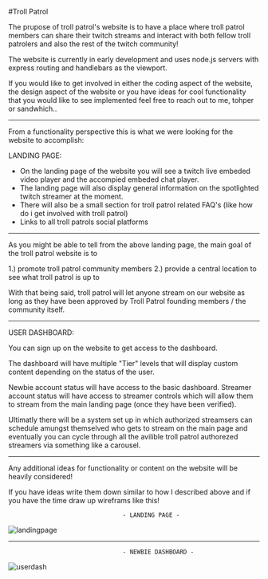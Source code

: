 #Troll Patrol

The prupose of troll patrol's website is to have a place where troll patrol members can share their twitch streams and interact with both fellow troll patrolers and also the rest of the twitch community!

The website is currently in early development and uses node.js servers with express routing and handlebars as the viewport. 

If you would like to get involved in either the coding aspect of the website, the design aspect of the website or you have ideas for cool functionality that you would like to see implemented feel free to reach out to me, tohper or sandwhich.. 


----------------------------------------------------------------------------------------------------------------------------------------



From a functionality perspective this is what we were looking for the website to accomplish:

LANDING PAGE:

  - On the landing page of the website you will see a twitch live embeded video player and the accompied embeded chat player. 
  - The landing page will also display general information on the spotlighted twitch streamer at the moment.
  - There will also be a small section for troll patrol related FAQ's (like how do i get involved with troll patrol)
  - Links to all troll patrols social platforms
  
  
  
----------------------------------------------------------------------------------------------------------------------------------------
  
  
  
As you might be able to tell from the above landing page, the main goal of the troll patrol website is to 

1.) promote troll patrol community members
2.) provide a central location to see what troll patrol is up to

With that being said, troll patrol will let anyone stream on our website as long as they have been approved by Troll Patrol founding members / the community itself.




----------------------------------------------------------------------------------------------------------------------------------------

USER DASHBOARD:

You can sign up on the website to get access to the dashboard.

The dashboard will have multiple "Tier" levels that will display custom content depending on the status of the user.

Newbie account status will have access to the basic dashboard.
Streamer account status will have access to streamer controls which will allow them to stream from the main landing page (once they have been verified).

Ultimatly there will be a system set up in which authorized streamsers can schedule amungst themselved who gets to stream on the main page and eventually you can cycle through all the avilible troll patrol authorezed streamers via something like a carousel. 


----------------------------------------------------------------------------------------------------------------------------------------

Any additional ideas for functionality or content on the website will be heavily considered! 

If you have ideas write them down similar to how I described above and if you have the time draw up wireframs like this!

                                    - LANDING PAGE -

![landingpage](https://user-images.githubusercontent.com/20348042/28101339-c533bd00-667c-11e7-8d43-69873bcec373.png)


----------------------------------------------------------------------------------------------------------------------------------------


                                    - NEWBIE DASHBOARD - 

![userdash](https://user-images.githubusercontent.com/20348042/28101373-f3f0e190-667c-11e7-8dd1-398911f80dfb.png)




 



